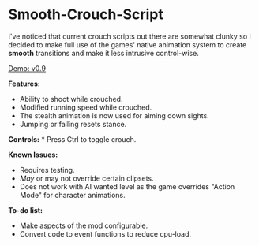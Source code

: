 # Smooth-Crouch-Script
I've noticed that current crouch scripts out there are somewhat clunky so i decided to make full use of the games' native animation system to create **smooth** transitions and make it less intrusive control-wise.  

[Demo: v0.9](https://www.youtube.com/watch?v=NHlevz6Th2U)  

**Features:**  
* Ability to shoot while crouched.  
* Modified running speed while crouched.  
* The stealth animation is now used for aiming down sights.  
* Jumping or falling resets stance.   

**Controls:**  * Press Ctrl to toggle crouch.   

**Known Issues:**  
* Requires testing.  
* *May* or may not override certain clipsets.  
* Does not work with AI wanted level as the game overrides "Action Mode" for character animations.   

**To-do list:**  
* Make aspects of the mod configurable.  
* Convert code to event functions to reduce cpu-load.
